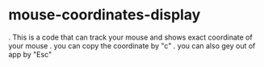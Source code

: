 # mouse-coordinates-display
. This is a code that can track your mouse and shows exact coordinate of your mouse
. you can copy the coordinate by "c"
. you can also gey out of app by "Esc"
